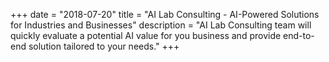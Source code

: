 +++
date = "2018-07-20"
title = "AI  Lab Consulting - AI-Powered Solutions for Industries and Businesses"
description = "AI Lab Consulting team will quickly evaluate a potential AI value for you business and provide end-to-end solution tailored to your needs."
+++
